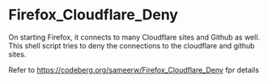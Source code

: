 # Firefox_Cloudflare_Deny
On starting Firefox, it connects to many Cloudflare sites and Github as well. This shell script tries to deny the connections to the cloudflare and github sites.


Refer to https://codeberg.org/sameerw/Firefox_Cloudflare_Deny fpr details
